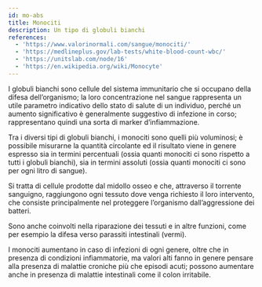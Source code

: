 ```yaml
---
id: mo-abs
title: Monociti
description: Un tipo di globuli bianchi
references:
  - 'https://www.valorinormali.com/sangue/monociti/'
  - 'https://medlineplus.gov/lab-tests/white-blood-count-wbc/'
  - 'https://unitslab.com/node/16'
  - 'https://en.wikipedia.org/wiki/Monocyte'
---
```

I globuli bianchi sono cellule del sistema immunitario che si occupano della difesa dell’organismo; la loro concentrazione nel sangue rappresenta un utile parametro indicativo dello stato di salute di un individuo, perché un aumento significativo è generalmente suggestivo di infezione in corso; rappresentano quindi una sorta di marker d’infiammazione.
 
Tra i diversi tipi di globuli bianchi, i monociti sono quelli più voluminosi; è possibile misurarne la quantità circolante ed il risultato viene in genere espresso sia in termini percentuali (ossia quanti monociti ci sono rispetto a tutti i globuli bianchi),
sia in termini assoluti (ossia quanti monociti ci sono per ogni litro di sangue).

Si tratta di cellule prodotte dal midollo osseo e che, attraverso il torrente sanguigno, raggiungono ogni tessuto dove venga richiesto il loro intervento, che consiste principalmente nel proteggere l’organismo dall’aggressione dei batteri.

Sono anche coinvolti nella riparazione dei tessuti e in altre funzioni, come per esempio la difesa verso parassiti intestinali (vermi).

I monociti aumentano in caso di infezioni di ogni genere, oltre che in presenza di condizioni infiammatorie, ma valori alti fanno in genere pensare alla presenza di malattie croniche più che episodi acuti; possono aumentare anche in presenza di malattie intestinali come il colon irritabile.
